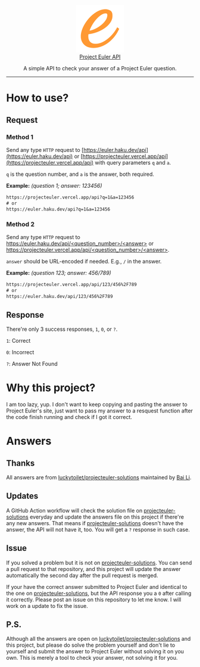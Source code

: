 <p align="center">
  <img src="./.readme/e.png" width="128px">
  <br/>
  <a href="https://euler.haku.dev" align="center">Project Euler API</a>
  <p align="center">A simple API to check your answer of a Project Euler question.</p>
</p>

---

# How to use?

## Request

### Method 1

Send any type `HTTP` request to [https://euler.haku.dev/api](https://euler.haku.dev/api) or [https://projecteuler.vercel.app/api](https://projecteuler.vercel.app/api) with query parameters `q` and `a`.

`q` is the question number, and `a` is the answer, both required.

**Example:** _(question 1; answer: 123456)_

```shell
https://projecteuler.vercel.app/api?q=1&a=123456
# or
https://euler.haku.dev/api?q=1&a=123456
```

### Method 2

Send any type `HTTP` request to [https://euler.haku.dev/api/<question_number>/<answer\>](https://euler.haku.dev/api) or [https://projecteuler.vercel.app/api/<question_number>/<answer\>](https://projecteuler.vercel.app/api).

`answer` should be URL-encoded if needed. E.g., `/` in the answer.

**Example:** _(question 123; answer: 456/789)_

```shell
https://projecteuler.vercel.app/api/123/456%2F789
# or
https://euler.haku.dev/api/123/456%2F789
```

## Response

There're only 3 success responses, `1`, `0`, or `?`.

`1`: Correct

`0`: Incorrect

`?`: Answer Not Found

# Why this project?

I am too lazy, yup. I don't want to keep copying and pasting the answer to Project Euler's site, just want to pass my answer to a resquest function after the code finish running and check if I got it correct.

# Answers

## Thanks

All answers are from [luckytoilet/projecteuler-solutions] maintained by [Bai Li](https://github.com/luckytoilet).

## Updates

A GitHub Action workflow will check the solution file on [projecteuler-solutions] everyday and update the answers file on this project if there're any new answers. That means if [projecteuler-solutions] doesn't have the answer, the API will not have it, too. You will get a `?` response in such case.

## Issue

If you solved a problem but it is not on [projecteuler-solutions]. You can send a pull request to that repository, and this project will update the answer automatically the second day after the pull request is merged.

If your have the correct answer submitted to Project Euler and identical to the one on [projecteuler-solutions], but the API response you a `0` after calling it correctly. Please post an issue on this repository to let me know. I will work on a update to fix the issue.

## P.S.

Although all the answers are open on [luckytoilet/projecteuler-solutions] and this project, but please do solve the problem yourself and don't lie to yourself and submit the answer to Project Euler without solving it on you own. This is merely a tool to check your answer, not solving it for you.

[luckytoilet/projecteuler-solutions]: https://github.com/luckytoilet/projecteuler-solutions
[projecteuler-solutions]: https://github.com/luckytoilet/projecteuler-solutions
